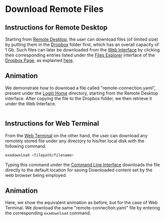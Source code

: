 # Download Remote Files

## Instructions for Remote Desktop

Starting from [Remote Desktop](../remote-desktop.md), the user can download files (of limited size) by putting them in the [Dropbox](../../data-in-objectstorage/dropbox.md) folder first, which has an overall capacity of 1 Gb. Such files can later be downloaded from the [Web Interface](../../ui/overview.md) by clicking their corresponding entries listed under the [Files Explorer](../../data-in-objectstorage/ui/explorer.md) interface of the [Dropbox Page](../../data-in-objectstorage/ui/dropbox-page.md), as explained [here](../../data-in-objectstorage/actions/download.md).

## Animation 

We demonstrate how to download a file called "remote-connection.yaml", present under the [Login Home](../../infrastructure/login/directories.md) directory, starting from the Remote Desktop interface. After copying the file to the Dropbox folder, we then retrieve it under the Web Interface.

<img data-gifffer="/images/download-rd.gif" />

## Instructions for Web Terminal

From the [Web Terminal](../web-terminal.md) on the other hand, the user can download any remotely stored file under any directory to his/her local disk with the following command. 

```bash
exadownload <filepath/filename>
```

Typing this command under the [Command Line Interface](../../cli/overview.md) downloads the file directly to the default location for saving Downloaded content set by the web browser being employed.

## Animation

Here, we show the equivalent animation as before, but for the case of Web Terminal. We download the same "remote-connection.yaml" file by entering the corresponding `exadownload` command.

<img data-gifffer="/images/download-wt.gif" />
